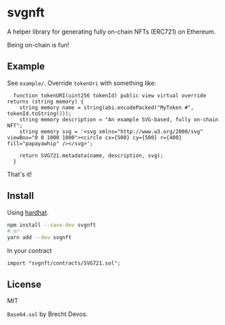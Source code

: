 # svgnft

A helper library for generating fully on-chain NFTs (ERC721) on Ethereum.

Being on-chain is fun!

## Example

See `example/`. Override `tokenUri` with something like:

```solidity
  function tokenURI(uint256 tokenId) public view virtual override returns (string memory) {
    string memory name = string(abi.encodePacked("MyToken #", tokenId.toString()));
    string memory description = "An example SVG-based, fully on-chain NFT";
    string memory svg = '<svg xmlns="http://www.w3.org/2000/svg" viewBox="0 0 1000 1000"><circle cx={500} cy={500} r={400} fill="papayawhip" /></svg>';

    return SVG721.metadata(name, description, svg);
  }
```

That's it!

## Install

Using [hardhat](https://hardhat.org).

```sh
npm install --save-dev svgnft
# or
yarn add --dev svgnft
```

In your contract

```solidity
import "svgnft/contracts/SVG721.sol";
```

## License

MIT

`Base64.sol` by Brecht Devos.
